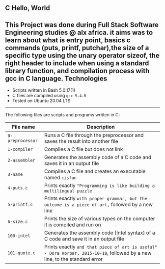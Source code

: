 C Hello, World 			
 -------------------------------

This Project was done during Full Stack Software Engineering studies @ alx africa. it aims was to learn about what is entry point, basics c commands (puts, printf, putchar),the size of a specific type using the unary operator sizeof, the right header to include when using a standard library function, and compilation process with gcc in **C language.**
Technologies
 ---------------------------------
- Scripts written in Bash 5.0.17(1)
- C files are compiled using `gcc 9.4.0`
- Tested on Ubuntu 20.04 LTS
 ---------------------------------
The following files are scripts and programs written in C:

| File name | Description |
| --- | --- |
| `0-preprocessor` |Runs a C file through the preprocessor and saves the result into another file  |
| `1-compiler` |  Compiles a C file but does not link |
| `2-assembler` | Generates the assembly code of a C code and saves it in an output file |
| `3-name` | Compiles a C file and creates an executable named `cisfun` |
| `4-puts.c` | Prints exactly `"Programming is like building a multilingual puzzle` |
| `5-printf.c` | Prints exactly `with proper grammar, but the outcome is a piece of art,` followed by a new line |
| `6-size.c` |  Prints the size of various types on the computer it is compiled and run on |
| `100-intel` | Generates the assembly code (Intel syntax) of a C code and save it in an output file |
| `101-quote.c` | Prints exactly `and that piece of art is useful" - Dora Korpar, 2015-10-19`, followed by a new line, to the standard error |
